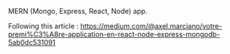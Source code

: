 MERN (Mongo, Express, React, Node) app.

Following this article : https://medium.com/@axel.marciano/votre-premi%C3%A8re-application-en-react-node-express-mongodb-5ab0dc531091